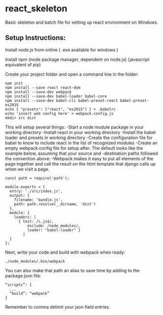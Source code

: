 # react_skeleton
Basic skeleton and batch file for setting up react environment on Windows.

## Setup Instructions:
Install node.js from online ( .exe available for windows )

Install npm (node package manager, dependent on node.js) (javascript equivalent of pip)

Create your project folder and open a command line in the folder:
```
npm init
npm install --save react react-dom
npm install --save-dev webpack
npm install --save-dev babel-loader babel-core
npm install --save-dev babel-cli babel-preset-react babel-preset-es2015
echo { "presets": ["react", "es2015"] } > .babelrc
echo 'insert web config here' > webpack.config.js
mkdir src dist
```
This will setup several things:
-Start a node module package in your working directory
-Install react in your working directory
-Install the babel loader and presets in working directory
-Create the configuration file for babel to know to include react in the list of recognized modules
-Create an empty webpack config file for setup after. The default looks like the example below, assuming that your source and -destination paths followed the convention above:
-Webpack makes it easy to put all elements of the page together and call the result on the html template that django calls up when we visit a page.
```
const path = require('path');

module.exports = {
  entry: './src/index.js',
  output: {
    filename: 'bundle.js',
    path: path.resolve(__dirname, 'dist')
  },
  module: {
    loaders: [
      { test: /\.js$/,
          exclude: /node_modules/,
          loader: "babel-loader" }
        ]
  }
};
```
Next, write your code and build with webpack when ready:
```
./node_modules/.bin/webpack
```
You can also make that path an alias to save time by adding to the package.json file:
```
“scripts”: {
  ...
  “build”: “webpack”
}
```
Remember to comma delimit your json field entries.
